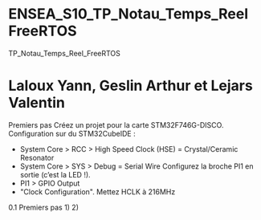 # ENSEA_S10_TP_Notau_Temps_Reel FreeRTOS
TP_Notau_Temps_Reel_FreeRTOS
# Laloux Yann, Geslin Arthur et Lejars Valentin
Premiers pas
Créez un projet pour la carte STM32F746G-DISCO.
Configuration sur du STM32CubeIDE :
- System Core > RCC > High Speed Clock (HSE) = Crystal/Ceramic Resonator
- System Core > SYS > Debug = Serial Wire
Configurez la broche PI1 en sortie (c’est la LED !).
- PI1 > GPIO Output
- "Clock Configuration". Mettez HCLK à 216MHz

0.1 Premiers pas
1)
2)

